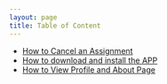 ```yaml
---
layout: page
title: Table of Content
---
```


- [How to Cancel an Assignment](#-How-to-Cancel-an-Assignment)
- [How to download and install the APP](#-How-to-download-and-install-the-APP)
- [How to View Profile and About Page](#-How-to-View-Profile-and-About-Page)
